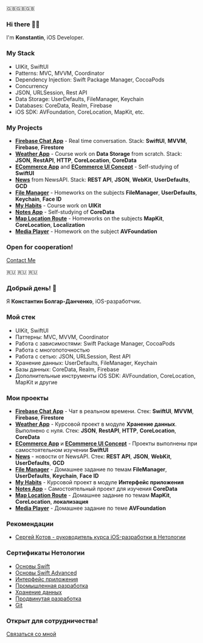 🇬🇧🇬🇧🇬🇧
### Hi there 👋🏼

I'm **Konstantin**, iOS Developer.

### My Stack
* UIKit, SwiftUI
* Patterns: MVC, MVVM, Coordinator
* Dependency Injection: Swift Package Manager, CocoaPods
* Concurrency
* JSON, URLSession, Rest API
* Data Storage: UserDefaults, FileManager, Keychain
* Databases: CoreData, Realm, Firebase
* iOS SDK: AVFoundation, CoreLocation, MapKit, etc.

### My Projects
* [**Firebase Chat App**](https://github.com/bolgar-danchenko/FirebaseChatApp) - Real time conversation. Stack: **SwiftUI**, **MVVM**, **Firebase**, **Firestore**
* [**Weather App**](https://github.com/bolgar-danchenko/WeatherApp) - Сourse work on **Data Storage** from scratch. Stack: **JSON**, **RestAPI**, **HTTP**, **CoreLocation**, **CoreData**
* [**ECommerce App**](https://github.com/bolgar-danchenko/ECommerceApp) and [**ECommerce UI Concept**](https://github.com/bolgar-danchenko/EcommerceConcept) - Self-studying of **SwiftUI**
* [**News**](https://github.com/bolgar-danchenko/News) from NewsAPI. Stack: **REST API**, **JSON**, **WebKit**, **UserDefaults**, **GCD**
* [**File Manager**](https://github.com/bolgar-danchenko/FileManager) - Homeworks on the subjects **FileManager**, **UserDefaults**, **Keychain**, **Face ID**
* [**My Habits**](https://github.com/bolgar-danchenko/MyHabits) - Course work on **UIKit**
* [**Notes App**](https://github.com/bolgar-danchenko/NotesApp) - Self-studying of **CoreData**
* [**Map Location Route**](https://github.com/bolgar-danchenko/MapLocationRoute) - Homeworks on the subjects **MapKit**, **CoreLocation**, **Localization**
* [**Media Player**](https://github.com/bolgar-danchenko/MediaPlayer) - Homework on the subject **AVFoundation**

### Open for cooperation!
[Contact Me](http://bolgar-danchenko.tilda.ws/)

🇷🇺 🇷🇺 🇷🇺 
### Добрый день! 👋

Я **Константин Болгар-Данченко**, iOS-разработчик.

### Мой стек
* UIKit, SwiftUI
* Паттерны: MVC, MVVM, Coordinator
* Работа с зависимостями: Swift Package Manager, CocoaPods
* Работа с многопоточностью
* Работа с сетью: JSON, URLSession, Rest API
* Хранение данных: UserDefaults, FileManager, Keychain
* Базы данных: CoreData, Realm, Firebase
* Дополнительные инструменты iOS SDK: AVFoundation, CoreLocation, MapKit и другие

### Мои проекты
* [**Firebase Chat App**](https://github.com/bolgar-danchenko/FirebaseChatApp) - Чат в реальном времени. Стек: **SwiftUI**, **MVVM**, **Firebase**, **Firestore**
* [**Weather App**](https://github.com/bolgar-danchenko/WeatherApp) - Курсовой проект в модуле **Хранение данных**. Выполнено с нуля. Стек: **JSON**, **RestAPI**, **HTTP**, **CoreLocation**, **CoreData**
* [**ECommerce App**](https://github.com/bolgar-danchenko/ECommerceApp) и [**ECommerce UI Concept**](https://github.com/bolgar-danchenko/EcommerceConcept) - Проекты выполнены при самостоятельном изучении **SwiftUI**
* [**News**](https://github.com/bolgar-danchenko/News) - новости от NewsAPI. Стек: **REST API**, **JSON**, **WebKit**, **UserDefaults**, **GCD**
* [**File Manager**](https://github.com/bolgar-danchenko/FileManager) - Домашнее задание по темам **FileManager**, **UserDefaults**, **Keychain**, **Face ID**
* [**My Habits**](https://github.com/bolgar-danchenko/MyHabits) - Курсовой проект в модуле **Интерфейс приложения**
* [**Notes App**](https://github.com/bolgar-danchenko/NotesApp) - Самостоятельный проект для изучения **CoreData**
* [**Map Location Route**](https://github.com/bolgar-danchenko/MapLocationRoute) - Домашнее задание по темам **MapKit**, **CoreLocation**, **локализация**
* [**Media Player**](https://github.com/bolgar-danchenko/MediaPlayer) - Домашнее задание по теме **AVFoundation**

### Рекомендации
* [Сергей Котов - руководитель курса iOS-разработки в Нетологии](Рекомендация_Котов.pdf)

### Сертификаты Нетологии
* [Основы Swift](SwiftBasic.pdf)
* [Основы Swift Advanced](SwiftAdvanced.pdf)
* [Интерфейс приложения](UIKit.pdf)
* [Промышленная разработка](IndustrialDevelopment.pdf)
* [Хранение данных](DataStorage.pdf)
* [Продвинутая разработка](AdvancedDevelopment.pdf)
* [Git](Git.pdf)

### Открыт для сотрудничества!
[Связаться со мной](http://bolgar-danchenko.tilda.ws/)
